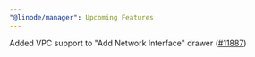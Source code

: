 ```yaml
---
"@linode/manager": Upcoming Features
---
```


Added VPC support to "Add Network Interface" drawer ([#11887](https://github.com/linode/manager/pull/11887))
